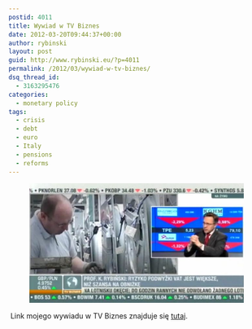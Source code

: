 ```yaml
---
postid: 4011
title: Wywiad w TV Biznes
date: 2012-03-20T09:44:37+00:00
author: rybinski
layout: post
guid: http://www.rybinski.eu/?p=4011
permalink: /2012/03/wywiad-w-tv-biznes/
dsq_thread_id:
  - 3163295476
categories:
  - monetary policy
tags:
  - crisis
  - debt
  - euro
  - Italy
  - pensions
  - reforms
---
```

<p style="text-align: center;">
  <a href="/uploads/2012/03/TVBiznes_Wywiad1.jpg"><img class="aligncenter  wp-image-4013" title="TVBiznes_Wywiad" src="/uploads/2012/03/TVBiznes_Wywiad1.jpg" alt="" width="422" height="235" /></a>
</p>

 Link mojego wywiadu w TV Biznes znajduje się [tutaj](http://biznes.onet.pl/przed-nami-potezne-spadki-na-gieldzie,18494,5062848,1,news-detal).
